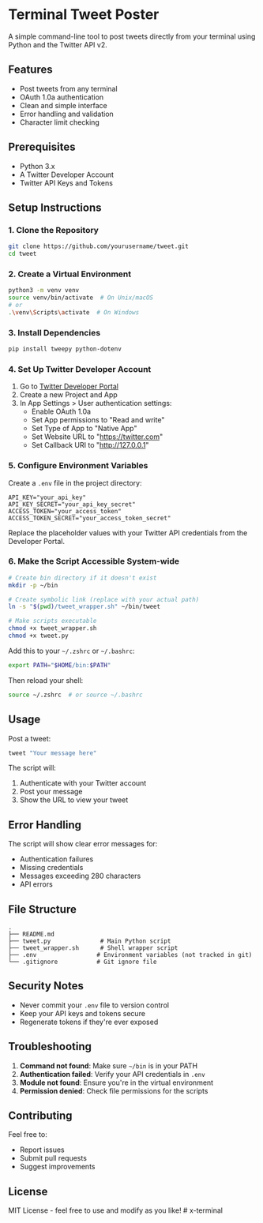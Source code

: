 # Terminal Tweet Poster

A simple command-line tool to post tweets directly from your terminal using Python and the Twitter API v2.

## Features

- Post tweets from any terminal
- OAuth 1.0a authentication
- Clean and simple interface
- Error handling and validation
- Character limit checking

## Prerequisites

- Python 3.x
- A Twitter Developer Account
- Twitter API Keys and Tokens

## Setup Instructions

### 1. Clone the Repository

```bash
git clone https://github.com/yourusername/tweet.git
cd tweet
```

### 2. Create a Virtual Environment

```bash
python3 -m venv venv
source venv/bin/activate  # On Unix/macOS
# or
.\venv\Scripts\activate  # On Windows
```

### 3. Install Dependencies

```bash
pip install tweepy python-dotenv
```

### 4. Set Up Twitter Developer Account

1. Go to [Twitter Developer Portal](https://developer.x.com/portal/dashboard)
2. Create a new Project and App
3. In App Settings > User authentication settings:
   - Enable OAuth 1.0a
   - Set App permissions to "Read and write"
   - Set Type of App to "Native App"
   - Set Website URL to "https://twitter.com"
   - Set Callback URI to "http://127.0.0.1"

### 5. Configure Environment Variables

Create a `.env` file in the project directory:

```env
API_KEY="your_api_key"
API_KEY_SECRET="your_api_key_secret"
ACCESS_TOKEN="your_access_token"
ACCESS_TOKEN_SECRET="your_access_token_secret"
```

Replace the placeholder values with your Twitter API credentials from the Developer Portal.

### 6. Make the Script Accessible System-wide

```bash
# Create bin directory if it doesn't exist
mkdir -p ~/bin

# Create symbolic link (replace with your actual path)
ln -s "$(pwd)/tweet_wrapper.sh" ~/bin/tweet

# Make scripts executable
chmod +x tweet_wrapper.sh
chmod +x tweet.py
```

Add this to your `~/.zshrc` or `~/.bashrc`:
```bash
export PATH="$HOME/bin:$PATH"
```

Then reload your shell:
```bash
source ~/.zshrc  # or source ~/.bashrc
```

## Usage

Post a tweet:
```bash
tweet "Your message here"
```

The script will:
1. Authenticate with your Twitter account
2. Post your message
3. Show the URL to view your tweet

## Error Handling

The script will show clear error messages for:
- Authentication failures
- Missing credentials
- Messages exceeding 280 characters
- API errors

## File Structure

```
.
├── README.md
├── tweet.py              # Main Python script
├── tweet_wrapper.sh      # Shell wrapper script
├── .env                 # Environment variables (not tracked in git)
└── .gitignore           # Git ignore file
```

## Security Notes

- Never commit your `.env` file to version control
- Keep your API keys and tokens secure
- Regenerate tokens if they're ever exposed

## Troubleshooting

1. **Command not found**: Make sure `~/bin` is in your PATH
2. **Authentication failed**: Verify your API credentials in `.env`
3. **Module not found**: Ensure you're in the virtual environment
4. **Permission denied**: Check file permissions for the scripts

## Contributing

Feel free to:
- Report issues
- Submit pull requests
- Suggest improvements

## License

MIT License - feel free to use and modify as you like! # x-terminal

